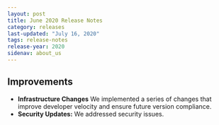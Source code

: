```yaml
---
layout: post
title: June 2020 Release Notes
category: releases
last-updated: "July 16, 2020"
tags: release-notes
release-year: 2020
sidenav: about_us
---
```


## Improvements

* **Infrastructure Changes** We implemented a series of changes that improve developer velocity and ensure future version compliance.
* **Security Updates:** We addressed security issues.
